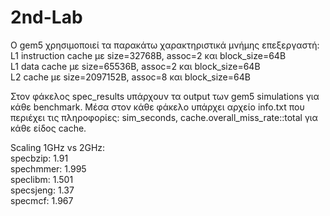 # 2nd-Lab

Ο gem5 χρησιμοποιεί τα παρακάτω χαρακτηριστικά μνήμης επεξεργαστή: </br>
L1 instruction cache με size=32768B, assoc=2 και block_size=64B </br>
L1 data cache με size=65536B, assoc=2 και block_size=64B </br>
L2 cache με size=2097152B, assoc=8 και block_size=64B </br>

Στον φάκελος spec_results υπάρχουν τα output των gem5 simulations για κάθε benchmark. Μέσα στον κάθε φάκελο υπάρχει αρχείο info.txt που περιέχει τις πληροφορίες: sim_seconds, cache.overall_miss_rate::total για κάθε είδος cache.

Scaling 1GHz vs 2GHz: </br>
specbzip: 1.91 </br>
spechmmer: 1.995 </br>
speclibm: 1.501 </br>
specsjeng: 1.37 </br>
specmcf: 1.967 </br>
